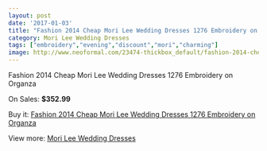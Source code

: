 ```yaml
---
layout: post
date: '2017-01-03'
title: "Fashion 2014 Cheap Mori Lee Wedding Dresses 1276 Embroidery on Organza"
category: Mori Lee Wedding Dresses
tags: ["embroidery","evening","discount","mori","charming"]
image: http://www.neoformal.com/23474-thickbox_default/fashion-2014-cheap-mori-lee-wedding-dresses-1276-embroidery-on-organza.jpg
---
```

Fashion 2014 Cheap Mori Lee Wedding Dresses 1276 Embroidery on Organza

On Sales: **$352.99**
<a href="https://www.neoformal.com/en/mori-lee-wedding-dresses-2014/7875-fashion-2014-cheap-mori-lee-wedding-dresses-1276-embroidery-on-organza.html"><amp-img layout="responsive" width="600" height="600" src="//www.neoformal.com/23474-thickbox_default/fashion-2014-cheap-mori-lee-wedding-dresses-1276-embroidery-on-organza.jpg" alt="Fashion 2014 Cheap Mori Lee Wedding Dresses 1276 Embroidery on Organza 0" /></a>
<a href="https://www.neoformal.com/en/mori-lee-wedding-dresses-2014/7875-fashion-2014-cheap-mori-lee-wedding-dresses-1276-embroidery-on-organza.html"><amp-img layout="responsive" width="600" height="600" src="//www.neoformal.com/23475-thickbox_default/fashion-2014-cheap-mori-lee-wedding-dresses-1276-embroidery-on-organza.jpg" alt="Fashion 2014 Cheap Mori Lee Wedding Dresses 1276 Embroidery on Organza 1" /></a>
<a href="https://www.neoformal.com/en/mori-lee-wedding-dresses-2014/7875-fashion-2014-cheap-mori-lee-wedding-dresses-1276-embroidery-on-organza.html"><amp-img layout="responsive" width="600" height="600" src="//www.neoformal.com/23476-thickbox_default/fashion-2014-cheap-mori-lee-wedding-dresses-1276-embroidery-on-organza.jpg" alt="Fashion 2014 Cheap Mori Lee Wedding Dresses 1276 Embroidery on Organza 2" /></a>

Buy it: [Fashion 2014 Cheap Mori Lee Wedding Dresses 1276 Embroidery on Organza](https://www.neoformal.com/en/mori-lee-wedding-dresses-2014/7875-fashion-2014-cheap-mori-lee-wedding-dresses-1276-embroidery-on-organza.html "Fashion 2014 Cheap Mori Lee Wedding Dresses 1276 Embroidery on Organza")

View more: [Mori Lee Wedding Dresses](https://www.neoformal.com/en/67-mori-lee-wedding-dresses-2014 "Mori Lee Wedding Dresses")